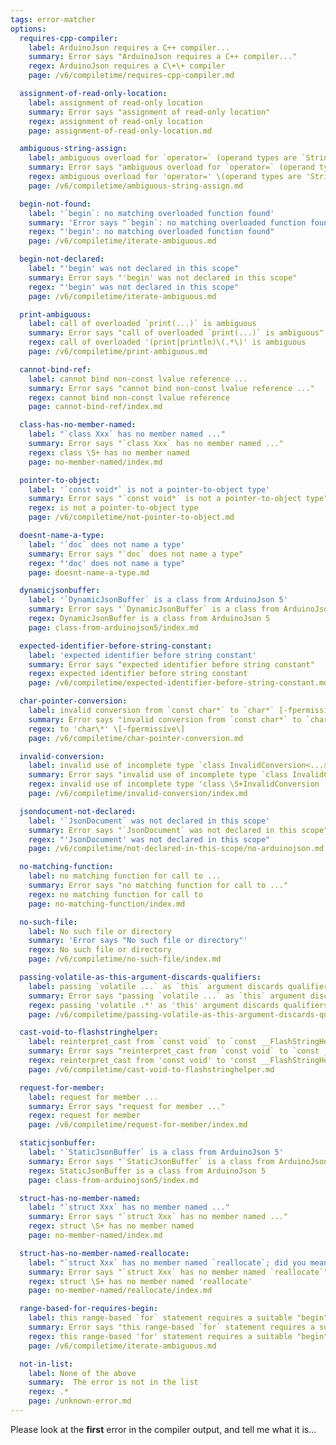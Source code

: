 ```yaml
---
tags: error-matcher
options:
  requires-cpp-compiler:
    label: ArduinoJson requires a C++ compiler...
    summary: Error says "ArduinoJson requires a C++ compiler..."
    regex: ArduinoJson requires a C\+\+ compiler
    page: /v6/compiletime/requires-cpp-compiler.md

  assignment-of-read-only-location:
    label: assignment of read-only location
    summary: Error says "assignment of read-only location"
    regex: assignment of read-only location
    page: assignment-of-read-only-location.md

  ambiguous-string-assign:
    label: ambiguous overload for `operator=` (operand types are `String` and ...)
    summary: Error says "ambiguous overload for `operator=` (operand types are `String` and ...)"
    regex: ambiguous overload for 'operator=' \(operand types are 'String' and
    page: /v6/compiletime/ambiguous-string-assign.md

  begin-not-found:
    label: '`begin`: no matching overloaded function found'
    summary: 'Error says "`begin`: no matching overloaded function found"'
    regex: "'begin': no matching overloaded function found"
    page: /v6/compiletime/iterate-ambiguous.md

  begin-not-declared:
    label: "'begin' was not declared in this scope"
    summary: Error says "'begin' was not declared in this scope"
    regex: "'begin' was not declared in this scope"
    page: /v6/compiletime/iterate-ambiguous.md

  print-ambiguous:
    label: call of overloaded `print(...)` is ambiguous
    summary: Error says "call of overloaded `print(...)` is ambiguous"
    regex: call of overloaded '(print|println)\(.*\)' is ambiguous
    page: /v6/compiletime/print-ambiguous.md

  cannot-bind-ref:
    label: cannot bind non-const lvalue reference ...
    summary: Error says "cannot bind non-const lvalue reference ..."
    regex: cannot bind non-const lvalue reference
    page: cannot-bind-ref/index.md

  class-has-no-member-named:
    label: "`class Xxx` has no member named ..."
    summary: Error says "`class Xxx` has no member named ..."
    regex: class \S+ has no member named
    page: no-member-named/index.md

  pointer-to-object:
    label: '`const void*` is not a pointer-to-object type'
    summary: Error says "`const void*` is not a pointer-to-object type"
    regex: is not a pointer-to-object type
    page: /v6/compiletime/not-pointer-to-object.md

  doesnt-name-a-type:
    label: '`doc` does not name a type'
    summary: Error says "`doc` does not name a type"
    regex: "'doc' does not name a type"
    page: doesnt-name-a-type.md

  dynamicjsonbuffer:
    label: '`DynamicJsonBuffer` is a class from ArduinoJson 5'
    summary: Error says "`DynamicJsonBuffer` is a class from ArduinoJson 5"
    regex: DynamicJsonBuffer is a class from ArduinoJson 5
    page: class-from-arduinojson5/index.md

  expected-identifier-before-string-constant:
    label: 'expected identifier before string constant'
    summary: Error says "expected identifier before string constant"
    regex: expected identifier before string constant
    page: /v6/compiletime/expected-identifier-before-string-constant.md

  char-pointer-conversion:
    label: invalid conversion from `const char*` to `char*` [-fpermissive]
    summary: Error says "invalid conversion from `const char*` to `char*` [-fpermissive]"
    regex: to 'char\*' \[-fpermissive\]
    page: /v6/compiletime/char-pointer-conversion.md

  invalid-conversion:
    label: invalid use of incomplete type `class InvalidConversion<...>`
    summary: Error says "invalid use of incomplete type `class InvalidConversion<...>`"
    regex: invalid use of incomplete type 'class \S+InvalidConversion
    page: /v6/compiletime/invalid-conversion/index.md

  jsondocument-not-declared:
    label: '`JsonDocument` was not declared in this scope'
    summary: Error says "`JsonDocument` was not declared in this scope"
    regex: "'JsonDocument' was not declared in this scope"
    page: /v6/compiletime/not-declared-in-this-scope/no-arduinojson.md

  no-matching-function:
    label: no matching function for call to ...
    summary: Error says "no matching function for call to ..."
    regex: no matching function for call to
    page: no-matching-function/index.md

  no-such-file:
    label: No such file or directory
    summary: 'Error says "No such file or directory"'
    regex: No such file or directory
    page: /v6/compiletime/no-such-file/index.md

  passing-volatile-as-this-argument-discards-qualifiers:
    label: passing `volatile ...` as `this` argument discards qualifiers [-fpermissive]
    summary: Error says "passing `volatile ...` as `this` argument discards qualifiers [-fpermissive]"
    regex: passing 'volatile .*' as 'this' argument discards qualifiers
    page: /v6/compiletime/passing-volatile-as-this-argument-discards-qualifiers.md

  cast-void-to-flashstringhelper:
    label: reinterpret_cast from `const void` to `const __FlashStringHelper *` is not allowed
    summary: Error says "reinterpret_cast from `const void` to `const __FlashStringHelper *` is not allowed"
    regex: reinterpret_cast from 'const void' to 'const __FlashStringHelper \*' is not allowed
    page: /v6/compiletime/cast-void-to-flashstringhelper.md

  request-for-member:
    label: request for member ...
    summary: Error says "request for member ..."
    regex: request for member
    page: /v6/compiletime/request-for-member/index.md

  staticjsonbuffer:
    label: '`StaticJsonBuffer` is a class from ArduinoJson 5'
    summary: Error says "`StaticJsonBuffer` is a class from ArduinoJson 5"
    regex: StaticJsonBuffer is a class from ArduinoJson 5
    page: class-from-arduinojson5/index.md

  struct-has-no-member-named:
    label: "`struct Xxx` has no member named ..."
    summary: Error says "`struct Xxx` has no member named ..."
    regex: struct \S+ has no member named
    page: no-member-named/index.md

  struct-has-no-member-named-reallocate:
    label: "`struct Xxx` has no member named `reallocate`; did you mean `deallocate`?"
    summary: Error says "`struct Xxx` has no member named `reallocate`"
    regex: struct \S+ has no member named 'reallocate'
    page: no-member-named/reallocate/index.md

  range-based-for-requires-begin:
    label: this range-based `for` statement requires a suitable "begin" function and none was found
    summary: Error says "this range-based `for` statement requires a suitable "begin" function and none was found"
    regex: this range-based 'for' statement requires a suitable "begin" function and none was found
    page: /v6/compiletime/iterate-ambiguous.md

  not-in-list:
    label: None of the above
    summary:  The error is not in the list
    regex: .*
    page: /unknown-error.md
---
```


Please look at the **first** error in the compiler output, and tell me what it is...
